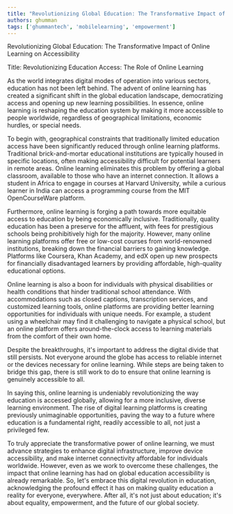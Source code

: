```yaml
---
title: "Revolutionizing Global Education: The Transformative Impact of Online Learning on Accessibility"  # Wrap the title in double quotes
authors: ghumman
tags: ['ghummantech', 'mobilelearning', 'empowerment']
---
```


Revolutionizing Global Education: The Transformative Impact of Online Learning on Accessibility
<!-- truncate -->

Title: Revolutionizing Education Access: The Role of Online Learning

As the world integrates digital modes of operation into various sectors, education has not been left behind. The advent of online learning has created a significant shift in the global education landscape, democratizing access and opening up new learning possibilities. In essence, online learning is reshaping the education system by making it more accessible to people worldwide, regardless of geographical limitations, economic hurdles, or special needs.

To begin with, geographical constraints that traditionally limited education access have been significantly reduced through online learning platforms. Traditional brick-and-mortar educational institutions are typically housed in specific locations, often making accessibility difficult for potential learners in remote areas. Online learning eliminates this problem by offering a global classroom, available to those who have an internet connection. It allows a student in Africa to engage in courses at Harvard University, while a curious learner in India can access a programming course from the MIT OpenCourseWare platform.

Furthermore, online learning is forging a path towards more equitable access to education by being economically inclusive. Traditionally, quality education has been a preserve for the affluent, with fees for prestigious schools being prohibitively high for the majority. However, many online learning platforms offer free or low-cost courses from world-renowned institutions, breaking down the financial barriers to gaining knowledge. Platforms like Coursera, Khan Academy, and edX open up new prospects for financially disadvantaged learners by providing affordable, high-quality educational options.

Online learning is also a boon for individuals with physical disabilities or health conditions that hinder traditional school attendance. With accommodations such as closed captions, transcription services, and customized learning tools, online platforms are providing better learning opportunities for individuals with unique needs. For example, a student using a wheelchair may find it challenging to navigate a physical school, but an online platform offers around-the-clock access to learning materials from the comfort of their own home.

Despite the breakthroughs, it's important to address the digital divide that still persists. Not everyone around the globe has access to reliable internet or the devices necessary for online learning. While steps are being taken to bridge this gap, there is still work to do to ensure that online learning is genuinely accessible to all.

In saying this, online learning is undeniably revolutionizing the way education is accessed globally, allowing for a more inclusive, diverse learning environment. The rise of digital learning platforms is creating previously unimaginable opportunities, paving the way to a future where education is a fundamental right, readily accessible to all, not just a privileged few.

To truly appreciate the transformative power of online learning, we must advance strategies to enhance digital infrastructure, improve device accessibility, and make internet connectivity affordable for individuals worldwide. However, even as we work to overcome these challenges, the impact that online learning has had on global education accessibility is already remarkable. So, let's embrace this digital revolution in education, acknowledging the profound effect it has on making quality education a reality for everyone, everywhere. After all, it's not just about education; it's about equality, empowerment, and the future of our global society.

